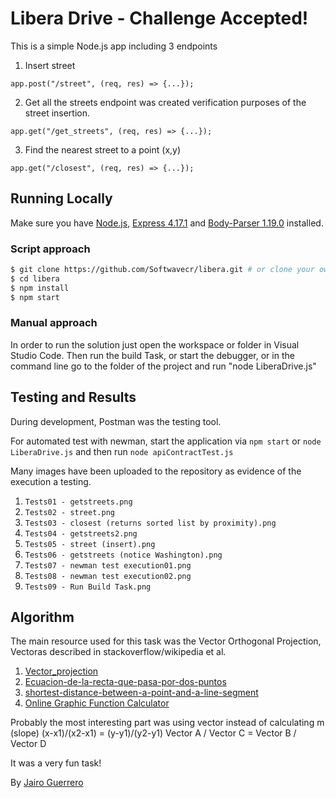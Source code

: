 # Libera Drive - Challenge Accepted!

This is a simple Node.js app including 3 endpoints

1. Insert street

  `app.post("/street", (req, res) => {...});`

2. Get all the streets endpoint was created verification purposes of the street insertion.

  `app.get("/get_streets", (req, res) => {...});`

3. Find the nearest street to a point (x,y)

  `app.get("/closest", (req, res) => {...});`

## Running Locally

Make sure you have [Node.js](http://nodejs.org/), [Express 4.17.1](http://expressjs.com/) and [Body-Parser 1.19.0](https://www.npmjs.com/package/body-parser) installed.

### Script approach
```sh
$ git clone https://github.com/Softwavecr/libera.git # or clone your own fork
$ cd libera
$ npm install
$ npm start
```
### Manual approach
In order to run the solution just open the workspace or folder in Visual Studio Code. 
Then run the build Task, or start the debugger, or in the command line go to the folder of the project and run "node LiberaDrive.js"


## Testing and Results
During development, Postman was the testing  tool.

For automated test with newman, start the application via 
`npm start` or `node LiberaDrive.js` 
and then run `node apiContractTest.js`

Many images have been uploaded to the repository as evidence of the execution a testing.
1. `Tests01 - getstreets.png`
2. `Tests02 - street.png`
3. `Tests03 - closest (returns sorted list by proximity).png`
4. `Tests04 - getstreets2.png`
5. `Tests05 - street (insert).png`
6. `Tests06 - getstreets (notice Washington).png`
7. `Tests07 - newman test execution01.png`
8. `Tests08 - newman test execution02.png`
9. `Tests09 - Run Build Task.png`

## Algorithm
The main resource used for this task was the Vector Orthogonal Projection, Vectoras described in stackoverflow/wikipedia et al.

1. [Vector_projection](https://en.wikipedia.org/wiki/Vector_projection)
2. [Ecuacion-de-la-recta-que-pasa-por-dos-puntos](https://www.superprof.es/apuntes/escolar/matematicas/analitica/recta/ecuacion-de-la-recta-que-pasa-por-dos-puntos.html)
3. [shortest-distance-between-a-point-and-a-line-segment](https://stackoverflow.com/questions/849211/shortest-distance-between-a-point-and-a-line-segment)
4. [Online Graphic Function Calculator](https://www.desmos.com/calculator/md6buy4efz)

Probably the most interesting part was using vector instead of calculating m (slope)
(x-x1)/(x2-x1) = (y-y1)/(y2-y1)
Vector A / Vector C = Vector B / Vector D

It was a very fun task!

By [Jairo Guerrero](https://www.linkedin.com/in/jairo-guerrero-lozano-8a0a12115/)

